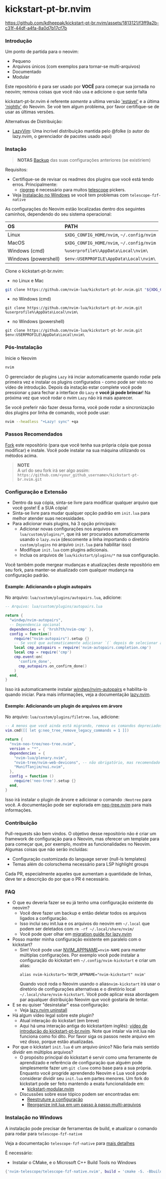 # kickstart-pt-br.nvim

https://github.com/kdheepak/kickstart-pt-br.nvim/assets/1813121/f3ff9a2b-c31f-44df-a4fa-8a0d7b17cf7b

### Introdução

Um ponto de partida para o neovim:

* Pequeno
* Arquivos únicos (com exemplos para tornar-se multi-arquivos)
* Documentado
* Modular

Este repositório é para ser usado por **VOCÊ** para começar sua jornada no neovim; remova coisas que você não usa e adicione o que sente falta

kickstart-pt-br.nvim é referente *somente* a ultima versão ['estável'](https://github.com/neovim/neovim/releases/tag/stable) e a última ['nightly'](https://github.com/neovim/neovim/releases/tag/nightly) do Neovim. Se voê tem algum problema, por favor certifique-se de usar as últimas versões.

Alternativas de Distribuição:
- [LazyVim](https://www.lazyvim.org/): Uma incrível distribuição mantida pelo @folke (o autor do lazy.nvim, o gerenciador de pacotes usado aqui)

### Instação

> **NOTAS** 
> [Backup](#FAQ) das suas configurações anteriores (se existiriem)

Requisitos:
* Certifique-se de revisar os readmes dos plugins que você está tendo erros. Principalmente:
  * [ripgrep](https://github.com/BurntSushi/ripgrep#installation) é necessário para muitos [telescope](https://github.com/nvim-telescope/telescope.nvim#suggested-dependencies) pickers.
* Veja [Instalação no Windows](#Instalação-no-Windows) se você tem problemas com `telescope-fzf-native`

As configurações do Neovim estão localizadas dentro dos seguintes caminhos, dependendo do seu sistema operacional:

| OS | PATH |
| :- | :--- |
| Linux | `$XDG_CONFIG_HOME/nvim`, `~/.config/nvim` |
| MacOS | `$XDG_CONFIG_HOME/nvim`, `~/.config/nvim` |
| Windows (cmd)| `%userprofile%\AppData\Local\nvim\` |
| Windows (powershell)| `$env:USERPROFILE\AppData\Local\nvim\` |

Clone o kickstart-pt-br.nvim:

- no Linux e Mac
```sh
git clone https://github.com/nvim-lua/kickstart-pt-br.nvim.git "${XDG_CONFIG_HOME:-$HOME/.config}"/nvim
```

- no Windows (cmd)
```
git clone https://github.com/nvim-lua/kickstart-pt-br.nvim.git %userprofile%\AppData\Local\nvim\ 
```

- no Windows (powershell)
```
git clone https://github.com/nvim-lua/kickstart-pt-br.nvim.git $env:USERPROFILE\AppData\Local\nvim\ 
```


### Pós-Instalação

Inicie o Neovim

```sh
nvim
```

O gerenciador de plugins `Lazy` irá inciar automaticamente quando rodar pela primeira vez e instalar os plugins configurados - como pode ser visto no vídeo de introdução. Depois da instação estar complete você pode pressionar `q` para fechar a interface do `Lazy` e **você já pode brincar**! Na próxima vez que você rodar o nvim `Lazy` não irá mais aparecer.

Se você preferir não fazer dessa forma, você pode rodar a sincronização dos plugins por linha de comando, você pode usar:

```sh
nvim --headless "+Lazy! sync" +qa
```

### Passos Recomendados

[Fork](https://docs.github.com/en/get-started/quickstart/fork-a-repo) este repositório (para que você tenha sua própria cópia que possa modificar) e instale.
Você pode instalar na sua máquina utilizando os métodos acima.

> **NOTE**  
> A url do seu fork irá ser algo assim: `https://github.com/<your_github_username>/kickstart-pt-br.nvim.git`

### Configuração e Extensão

* Dentro da sua cópia, sinta-se livre para modificar qualquer arquivo que você goste! É a SUA cópia!
* Sinta-se livre para mudar qualquer opção padrão em `init.lua` para melhor atender suas necessidades.
* Para adicionar mais plugins, há 3 opção principais:
  * Adicionar novas configurações nos arquivos em `lua/custom/plugins/*`, que irá ser procurados automaticamente usando o `lazy.nvim` (descomente a linha importando o diretório `custom/plugins` no arquivo `init.lua` para habilitar isso)
  * Modifique `init.lua` com plugins adicionais.
  * Inclua os arquivos de `lua/kickstart/plugins/*` na sua configuração.

Você também pode mergear mudanças e atualizações deste repositório em seu fork, para manter-se atualizado com qualquer mudança na configuração padrão.

#### Example: Adicionando o plugin autopairs

No arquivo: `lua/custom/plugins/autopairs.lua`, adicione:

```lua
-- Arquivo: lua/custom/plugins/autopairs.lua

return {
  "windwp/nvim-autopairs",
  -- Dependencia opcional
  dependencies = { 'hrsh7th/nvim-cmp' },
  config = function()
    require("nvim-autopairs").setup {}
    -- Se você que automaticamente adicionar `(` depois de selecionar a função ou método
    local cmp_autopairs = require('nvim-autopairs.completion.cmp')
    local cmp = require('cmp')
    cmp.event:on(
      'confirm_done',
      cmp_autopairs.on_confirm_done()
    )
  end,
}
```


Isso irá automaticamente instalar [windwp/nvim-autopairs](https://github.com/windwp/nvim-autopairs) e habilita-lo quando iniciar. Para mais informações, veja a documentação [lazy.nvim](https://github.com/folke/lazy.nvim).

#### Exemplo: Adicionando um plugin de arquivos em árvore

No arquivo: `lua/custom/plugins/filetree.lua`, adicione:

```lua
-- A menos que você ainda está migrando, remova os comandos depreciados da v1.x
vim.cmd([[ let g:neo_tree_remove_legacy_commands = 1 ]])

return {
  "nvim-neo-tree/neo-tree.nvim",
  version = "*",
  dependencies = {
    "nvim-lua/plenary.nvim",
    "nvim-tree/nvim-web-devicons", -- não obrigatório, mas recomendado
    "MunifTanjim/nui.nvim",
  },
  config = function ()
    require('neo-tree').setup {}
  end,
}
```

Isso irá instalar o plugin de árvore e adicionar o comando `:Neotree` para você. A documentação pode ser explorada em [neo-tree.nvim](https://github.com/nvim-neo-tree/neo-tree.nvim) para mais informações.

### Contribuição

Pull-requests são bem vindos. O objetivo desse repositório não é criar um framework de configuração para o Neovim, mas oferecer um template para para começar que, por exemplo, mostre as funcionalidades no Neovim. Algumas coisas que não serão incluídas:

* Configuração customizada do language server (null-ls templates)
* Temas além do colorschema necessário para LSP highlight groups

Cada PR, especialmente aqueles que aumentam a quantidade de linhas, deve ter a descrição do por que o PR é necessário.

### FAQ

* O que eu deveria fazer se eu já tenho uma configuração existente do neovim?
  * Você deve fazer um backup e então deletar todos os arquivos ligados a configuração.
   * Isso inclui seu init.lua e os arquivos do neovim em `~/.local` que podem ser deletados com `rm -rf ~/.local/share/nvim/`
  * Você pode quer olhar em [migration guide for lazy.nvim](https://github.com/folke/lazy.nvim#-migration-guide)
* Posso manter minha configuração existente em paralelo com o kickstart?
  * Sim! Você pode usar [NVIM_APPNAME](https://neovim.io/doc/user/starting.html#%24NVIM_APPNAME)`=nvim-NAME` para manter múltiplas configurações. Por exemplo você pode instalar a configuração do kickstart em `~/.config/nvim-kickstart` e criar um alias:
    ```
    alias nvim-kickstart='NVIM_APPNAME="nvim-kickstart" nvim'
    ```
    Quando você roda o Neovim usando o alias`nvim-kickstart` irá usar o diretório de configurações alternativas e o diretório local `~/.local/share/nvim-kickstart`. Você pode aplicar essa abordagem par aqualquer distribuição Neovim que você gostaria de tentar.
* E se eu quiser "desinstalar" essa configuração:
  * Veja [lazy.nvim uninstall](https://github.com/folke/lazy.nvim#-uninstalling)
* Há algum vídeo legal sobre este plugin?
  * Atual interação do kickstart (em breve)
  * Aqui há uma interação antiga do kickstart(em inglês): [vídeo de introdução do kickstart-pt-br.nvim](https://youtu.be/stqUbv-5u2s). Note que intalar via init.lua não funciona como foi dito. Por favor siga os passos neste arquivo em vez disso, porque estão atualizadas.
* Por que o kickstart `init.lua` é um arquivo único? Não faria mais sentido dividir em múltiplos arquivos?
  * O propósito principal do kickstart é servir como uma ferramente de aprendizado e referência
    de configuração que alguém pode simplesmente fazer um `git clone` como base para a sua própria.
    Enquanto você progride aprendendo Neovim e Lua você pode considerar dividir seu `init.lua`
    em partes menores. Um fork do kickstart pode ser feito mantendo a exata funcionalidade em:
    * [kickstart-modular.nvim](https://github.com/dam9000/kickstart-modular.nvim)
  * Discussões sobre esse tópico podem ser encontradas em:
    * [Reestruture a configuração](https://github.com/nvim-lua/kickstart.nvim/issues/218)
    * [Reorganize init.lua em um passo à passo multi-arquivos](https://github.com/nvim-lua/kickstart.nvim/pull/473)

### Instalação no Windows

A instalação pode precisar de ferramentas de build, e atualizar o comando para rodar para `telescope-fzf-native`

Veja a documentação `telescope-fzf-native` para [mais detalhes](https://github.com/nvim-telescope/telescope-fzf-native.nvim#installation)

È necessário:

- Instalar o CMake, e o Microsoft C++ Build Tools no Windows

```lua
{'nvim-telescope/telescope-fzf-native.nvim', build = 'cmake -S. -Bbuild -DCMAKE_BUILD_TYPE=Release && cmake --build build --config Release && cmake --install build --prefix build' }
```

